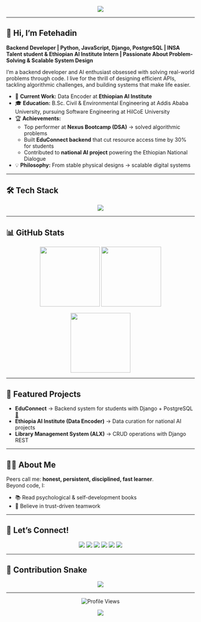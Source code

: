 <!-- Profile README for Fetehadin Negash -->

<!-- Banner -->
<p align="center">
  <img src="https://capsule-render.vercel.app/api?type=waving&color=0:4facfe,100:00f2fe&height=200&section=header&text=Fetehadin%20Negash&fontSize=40&fontColor=ffffff&animation=fadeIn&fontAlignY=35"/>
</p>

---

## 👋 Hi, I’m Fetehadin  

**Backend Developer | Python, JavaScript, Django, PostgreSQL | INSA Talent student & Ethiopian AI Institute Intern | Passionate About Problem-Solving & Scalable System Design**

I’m a backend developer and AI enthusiast obsessed with solving real-world problems through code. I live for the thrill of designing efficient APIs, tackling algorithmic challenges, and building systems that make life easier.  

- 🔭 **Current Work:** Data Encoder at **Ethiopian AI Institute**  
- 🎓 **Education:** B.Sc. Civil & Environmental Engineering at Addis Ababa University, pursuing Software Engineering at HilCoE University  
- 🏆 **Achievements:**  
  - Top performer at **Nexus Bootcamp (DSA)** → solved algorithmic problems  
  - Built **EduConnect backend** that cut resource access time by 30% for students  
  - Contributed to **national AI project** powering the Ethiopian National Dialogue  
- 💡 **Philosophy:** From stable physical designs → scalable digital systems  

---

## 🛠️ Tech Stack  

<p align="center">
  <img src="https://skillicons.dev/icons?i=python,django,postgresql,js,react,html,css,git,github,vscode,linux" />
</p>

---

## 📊 GitHub Stats  

<p align="center">
  <img src="https://github-readme-stats.vercel.app/api?username=fetehadin&show_icons=true&theme=tokyonight" height="160"/>
  <img src="https://github-readme-streak-stats.herokuapp.com?user=fetehadin&theme=tokyonight" height="160"/>
</p>

<p align="center">
  <img src="https://github-readme-stats.vercel.app/api/top-langs/?username=fetehadin&layout=compact&theme=tokyonight" height="160"/>
</p>

---

## 🌟 Featured Projects  

- **EduConnect** → Backend system for students with Django + PostgreSQL [🔗](#)  
- **Ethiopia AI Institute (Data Encoder)** → Data curation for national AI projects  
- **Library Management System (ALX)** → CRUD operations with Django REST  

---

## 🧑‍💻 About Me  

Peers call me: **honest, persistent, disciplined, fast learner**.  
Beyond code, I:  
- 📚 Read psychological & self-development books  
- 💭 Believe in trust-driven teamwork  

---

## 🤝 Let’s Connect!  

<p align="center">
  <a href="mailto:fetehadinnegash@gmail.com"><img src="https://img.shields.io/badge/Email-D14836?style=for-the-badge&logo=gmail&logoColor=white"/></a>
  <a href="https://www.linkedin.com/in/fetehadin/"><img src="https://img.shields.io/badge/LinkedIn-0077B5?style=for-the-badge&logo=linkedin&logoColor=white"/></a>
  <a href="https://github.com/fetehadinnegash"><img src="https://img.shields.io/badge/GitHub-181717?style=for-the-badge&logo=github&logoColor=white"/></a>
  <a href="https://x.com/FetehadinNM_23"><img src="https://img.shields.io/badge/Twitter-1DA1F2?style=for-the-badge&logo=twitter&logoColor=white"/></a>
  <a href="https://t.me/Fete64"><img src="https://img.shields.io/badge/Telegram-26A5E4?style=for-the-badge&logo=telegram&logoColor=white"/></a>
  <a href="https://discord.com/users/fetehadin_12085"><img src="https://img.shields.io/badge/Discord-5865F2?style=for-the-badge&logo=discord&logoColor=white"/></a>
</p>

---

## 🐍 Contribution Snake  

<p align="center">
  <img src="https://github.com/fetehadinnegash/fetehadinnegash/blob/output/github-contribution-grid-snake.svg"/>
</p>

---

<p align="center">
  <img src="https://komarev.com/ghpvc/?username=fetehadinnegash&style=flat-square&color=blue" alt="Profile Views"/>
</p>

<!-- Footer -->
<p align="center">
  <img src="https://capsule-render.vercel.app/api?type=waving&color=0:00f2fe,100:4facfe&height=120&section=footer"/>
</p>
